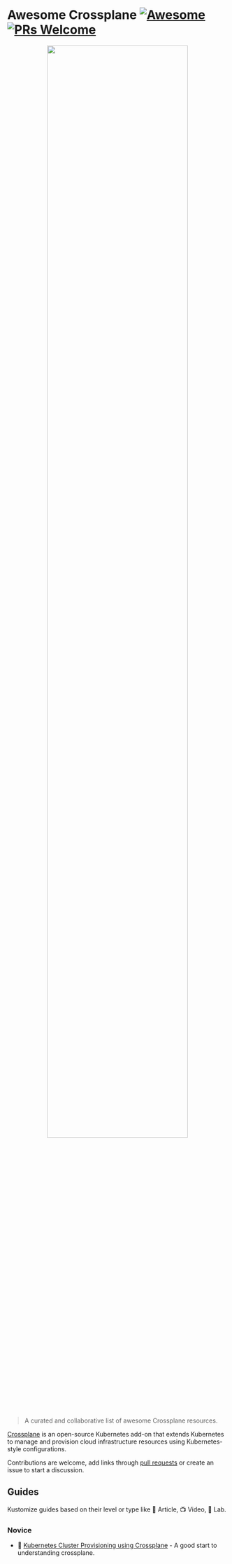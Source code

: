 <!-- omit in toc -->
# Awesome Crossplane [![Awesome](https://raw.githubusercontent.com/sindresorhus/awesome/main/media/badge.svg)](https://github.com/sindresorhus/awesome) [![PRs Welcome](https://img.shields.io/badge/PRs-welcome-brightgreen.svg)](https://github.com/aabouzaid/awesome-crossplane/pulls)

<p align="center">
  <a href="https://www.crossplane.io/">
    <img src="https://github.com/crossplane/crossplane/blob/master/banner.png" width="80%">
  </a>
</p>

> A curated and collaborative list of awesome Crossplane resources.

[Crossplane](https://www.crossplane.io/) is an open-source Kubernetes add-on that extends Kubernetes to manage and provision cloud infrastructure resources using Kubernetes-style configurations.

Contributions are welcome, add links through [pull requests](https://github.com/aabouzaid/awesome-crossplane/pulls) or create an issue to start a discussion.


## Guides

Kustomize guides based on their level or type like 📰 Article, 📺 Video, 🧪 Lab.

### Novice

- 📰 [Kubernetes Cluster Provisioning using Crossplane](https://www.infracloud.io/blogs/cluster-provisioning-using-crossplane/) - A good start to understanding crossplane.
